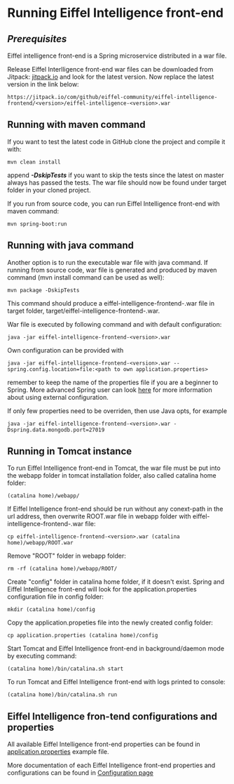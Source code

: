 # Running Eiffel Intelligence front-end

## _Prerequisites_

Eiffel intelligence front-end is a Spring microservice distributed in a war file.

Release Eiffel Interlligence front-end war files can be downloaded from Jitpack:
[jitpack.io](https://jitpack.io/#eiffel-community/eiffel-intelligence-frontend) and look for the
latest version. Now replace the latest version in the link below:

    https://jitpack.io/com/github/eiffel-community/eiffel-intelligence-frontend/<version>/eiffel-intelligence-<version>.war

## Running with maven command

If you want to test the latest code in GitHub clone the project and compile it
with:

    mvn clean install

append **_-DskipTests_** if you want to skip the tests since the latest on
master always has passed the tests. The war file should now be found under
target folder in your cloned project.

If you run from source code, you can run Eiffel Intelligence front-end with maven command:

    mvn spring-boot:run

## Running with java command

Another option is to run the executable war file with java command.
If running from source code, war file is generated and produced by maven command (mvn install command can be used as well):

    mvn package -DskipTests

This command should produce a eiffel-intelligence-frontend-<version>.war file in target folder, target/eiffel-intelligence-frontend-<version>.war.

War file is executed by following command and with default configuration:

    java -jar eiffel-intelligence-frontend-<version>.war

Own configuration can be provided with

    java -jar eiffel-intelligence-frontend-<version>.war --spring.config.location=file:<path to own application.properties>

remember to keep the name of the properties file if you are a beginner to
Spring. More advanced Spring user can look [here](https://docs.spring.io/spring-boot/docs/current/reference/html/boot-features-external-config.html)
for more information about using external configuration.

If only few properties need to be overriden, then use Java opts, for example

    java -jar eiffel-intelligence-frontend-<version>.war -Dspring.data.mongodb.port=27019


## Running in Tomcat instance

To run Eiffel Intelligence front-end in Tomcat, the war file must be put into the webapp folder in tomcat installation folder, also called catalina home folder:

    (catalina home)/webapp/

If Eiffel Intelligence front-end should be run without any conext-path in the url address, then overwrite ROOT.war file in webapp folder with eiffel-intelligence-frontend-<version>.war file:

    cp eiffel-intelligence-frontend-<version>.war (catalina home)/webapp/ROOT.war

Remove "ROOT" folder in webapp folder:

    rm -rf (catalina home)/webapp/ROOT/

Create "config" folder in catalina home folder, if it doesn't exist. Spring and Eiffel Intelligence front-end will look for the application.properties configuration file in config folder:

    mkdir (catalina home)/config

Copy the application.propeties file into the newly created config folder:
    
    cp application.properties (catalina home)/config

Start Tomcat and Eiffel Intelligence front-end in background/daemon mode by executing command:

    (catalina home)/bin/catalina.sh start

To run Tomcat and Eiffel Intelligence front-end with logs printed to console:
    
    (catalina home)/bin/catalina.sh run

## Eiffel Intelligence fron-tend configurations and properties

All available Eiffel Intelligence front-end properties can be found in [application.properties](https://github.com/Ericsson/eiffel-intelligence-frontend/blob/master/src/main/resources/application.properties) example file.

More documentation of each Eiffel Intelligence front-end properties and configurations can be found in [Configuration page](https://github.com/eiffel-community/eiffel-intelligence-frontend/blob/master/wiki/markdown/configuration.md)